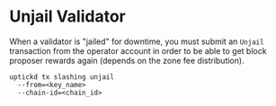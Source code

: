 # Unjail Validator

When a validator is "jailed" for downtime, you must submit an `Unjail` transaction from the operator account in order to be able to get block proposer rewards again (depends on the zone fee distribution).

```Solidity
uptickd tx slashing unjail 
  --from=<key_name> 
  --chain-id=<chain_id>
```
